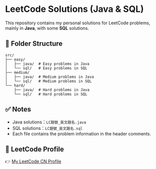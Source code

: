 # LeetCode Solutions (Java & SQL)

This repository contains my personal solutions for LeetCode problems, mainly in **Java**, with some **SQL** solutions.

## 📂 Folder Structure

```
src/
├── easy/
│   ├── java/  # Easy problems in Java
│   └── sql/   # Easy problems in SQL
├── medium/
│   ├── java/  # Medium problems in Java
│   └── sql/   # Medium problems in SQL
└── hard/
    ├── java/  # Hard problems in Java
    └── sql/   # Hard problems in SQL
```

## ✅ Notes

- Java solutions：`LC題號_英文題名.java`
- SQL solutions：`LC題號_英文題名.sql`
- Each file contains the problem information in the header comments.

## 📝 LeetCode Profile

👉 [My LeetCode CN Profile](https://leetcode.cn/u/elated-shterndtr/)
